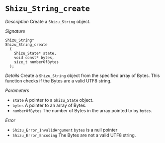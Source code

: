 # `Shizu_String_create`

*Description*
Create a `Shizu_String` object.

*Signature*
```
Shizu_String*
Shizu_String_create
  (
    Shizu_State* state,
    void const* bytes,
    size_t numberOfBytes
  );
```

*Details*
Create  a `Shizu_String` object from the specified array of Bytes.
This function checks if the Bytes are a valid UTF8 string.

*Parameters*
- `state` A pointer to a `Shizu_State` object.
- `bytes` A pointer to an array of Bytes.
- `numberOfBytes` The number of Bytes in the array pointed to by `bytes`.

*Error*
- `Shizu_Error_InvalidArgument` `bytes` is a null pointer
- `Shizu_Error_Encoding` The Bytes are not a valid UTF8 string.
